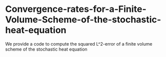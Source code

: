 # Convergence-rates-for-a-Finite-Volume-Scheme-of-the-stochastic-heat-equation
We provide a code to compute the squared L^2-error of a finite volume scheme of the stochastic heat equation
